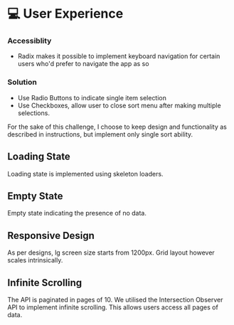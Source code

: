 # 💻 User Experience

### Accessiblity

- Radix makes it possible to implement keyboard navigation for certain users who'd prefer to navigate the app as so

### Solution

- Use Radio Buttons to indicate single item selection
- Use Checkboxes, allow user to close sort menu after making multiple selections.

For the sake of this challenge, I choose to keep design and functionality as described in instructions, but implement only single sort ability.

## Loading State

Loading state is implemented using skeleton loaders.

## Empty State

Empty state indicating the presence of no data.

## Responsive Design

As per designs, lg screen size starts from 1200px. Grid layout however scales intrinsically.

## Infinite Scrolling

The API is paginated in pages of 10. We utilised the Intersection Observer API to implement infinite scrolling. This allows users access all pages of data.
